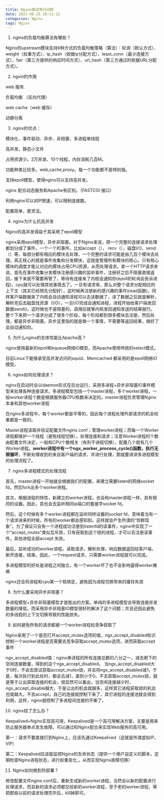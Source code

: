 ```yaml
---
title: Nginx面试常问问题
date: 2021-09-25 18:51:12
categories: Nginx
tags: Nginx
---
```


1. nginx的负载均衡算法有哪些？

Nginx的upstream模块支持6种方式的负载均衡策略（算法）：轮询（默认方式）、weight（权重方式）、ip_hash（依据ip分配方式）、least_conn（最少连接方式）、fair（第三方提供的响应时间方式）、url_hash（第三方通过的依据URL分配方式）。

2. ngxin的作用

web 服务.

负载均衡 （反向代理）

web cache（web 缓存）

动静分离



3. nginx的优点：

模块化、事件驱动、异步、非阻塞、多进程单线程

高并发。静态小文件

占用资源少。2万并发、10个线程，内存消耗几百M。

功能种类比较多。web,cache,proxy。每一个功能都不是特别强。

支持epoll模型，使得nginx可以支持高并发。

nginx 配合动态服务和Apache有区别。（FASTCGI 接口）

利用nginx可以对IP限速，可以限制连接数。

配置简单，更灵活。

 

4. nginx为什么抗高并发

Nginx的高并发得益于其采用了epoll模型

nginx采用epoll模型，异步非阻塞。对于Nginx来说，把一个完整的连接请求处理都划分成了事件，一个一个的事件。比如accept（）， recv（），磁盘I/O，send（）等，每部分都有相应的模块去处理，一个完整的请求可能是由几百个模块去处理。真正核心的就是事件收集和分发模块，这就是管理所有模块的核心。只有核心模块的调度才能让对应的模块占用CPU资源，从而处理请求。拿一个HTTP请求来说，首先在事件收集分发模块注册感兴趣的监听事件，注册好之后不阻塞直接返回，接下来就不需要再管了，等待有连接来了内核会通知你(epoll的轮询会告诉进程)，cpu就可以处理其他事情去了。一旦有请求来，那么对整个请求分配相应的上下文（其实已经预先分配好），这时候再注册新的感兴趣的事件(read函数)，同样客户端数据来了内核会自动通知进程可以去读数据了，读了数据之后就是解析，解析完后去磁盘找资源（I/O），一旦I/O完成会通知进程，进程开始给客户端发回数据send()，这时候也不是阻塞的，调用后就等内核发回通知发送的结果就行。整个下来把一个请求分成了很多个阶段，每个阶段都到很多模块去注册，然后处理，都是异步非阻塞。异步这里指的就是做一个事情，不需要等返回结果，做好了会自动通知你。



5. 为什么nginx的总体性能比Apache高？

nginx使用最新的epoll和kqueue网络IO模型，而Apache使用传统的select模式。

目前Linux下能够承受高并发访问的squid、Memcached 都采用的是epoll网络IO模型。

 

6. nginx如何处理请求？

nginx在启动时会以daemon形式在后台运行，采用多进程+异步非阻塞IO事件模型来处理各种连接请求。多进程模型包括一个master进程，多个worker进程，一般worker进程个数是根据服务器CPU核数来决定的。master进程负责管理Nginx本身和其他worker进程

在nginx多进程中，每个worker都是平等的，因此每个进程处理外部请求的机会权重都是一致的。

Master进程读取并验证配置文件nginx.conf；管理worker进程；而每一个Worker进程都维护一个线程（避免线程切换），处理连接和请求；注意Worker进程的个数由配置文件决定，一般和CPU个数相关（有利于进程切换），配置几个就有几个Worker进程。**worker进程中有一个ngx_worker_process_cycle()函数，执行无限循环**，不断处理收到的来自客户端的请求，并进行处理，那就要讲讲多进程模型的处理流程了。

7. nginx多进程模式的处理流程

首先，master进程一开始就会根据我们的配置，来建立需要listen的网络socket fd，然后fork出多个worker进程。

其次，根据进程的特性，新建立的worker进程，也会和master进程一样，具有相同的设置。因此，其也会去监听相同ip端口的套接字socket fd。

然后，这个时候有多个worker进程都在监听同样设置的socket fd，意味着当有一个请求进来的时候，所有的worker都会感知到。这样就会产生所谓的“惊群现象”。为了保证只会有一个进程成功注册到listenfd的读事件，nginx中实现了一个“accept_mutex”类似互斥锁，只有获取到这个锁的进程，才可以去注册读事件。其他进程全部accept 失败。

最后，监听成功的worker进程，读取请求，解析处理，响应数据返回给客户端，断开连接，结束。因此，一个request请求，只需要worker进程就可以完成。

多进程模型的好处是进程之间独立，有一个worker坏了也不会影响逼得worker瘫痪

nginx还会将进程和cpu某一个核绑定，避免因为进程切换带来的缓存失效

 

8. 为什么要采用异步非阻塞？

多进程模型+异步非阻塞模型才是胜出的方案。单纯的多进程模型会导致连接并发数量的降低，而采用异步非阻塞IO模型很好的解决了这个问题；并且还因此避免的多线程的上下文切换导致的性能损失。

 

9. 如何避免所有的请求都被一个worker进程给竞争获取了

Nginx采用了一个是否打开accept_mutex选项的值，ngx_accept_disabled标识控制一个worker进程是否需要去竞争获取accept_mutex选项，进而获取accept事件

ngx_accept_disabled值：nginx单进程的所有连接总数的八分之一，减去剩下的空闲连接数量，得到的这个ngx_accept_disabled。
当ngx_accept_disabled大于0时，不会去尝试获取accept_mutex锁，并且将ngx_accept_disabled减1，于是，每次执行到此处时，都会去减1，直到小于0。不去获取accept_mutex锁，就是等于让出获取连接的机会，很显然可以看出，当空闲连接越少时，ngx_accept_disable越大，于是让出的机会就越多，这样其它进程获取锁的机会也就越大。不去accept，自己的连接就控制下来了，其它进程的连接池就会得到利用，这样，nginx就控制了多进程间连接的平衡了。

 

10. nginx挂了怎么办？

Keepalived+Nginx实现高可用，Keepalived是一个高可用解决方案，主要是用来防止服务器单点发生故障，可以通过和Nginx配合来实现Web服务的高可用。

第一：请求不要直接打到Nginx上，应该先通过Keepalived（这就是所谓虚拟IP，VIP）

第二：Keepalived应该能监控Nginx的生命状态（提供一个用户自定义的脚本，定期检查Nginx进程状态，进行权重变化,，从而实现Nginx故障切换）

 

11. Nginx如何做到热部署？

修改配置文件nginx.conf后，重新生成新的worker进程，当然会以新的配置进行处理请求，而且新的请求必须都交给新的worker进程，至于老的worker进程，等把那些以前的请求处理完毕后，kill掉即可。